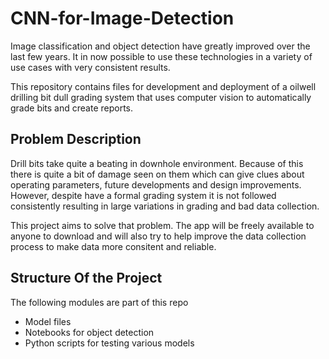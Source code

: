 # CNN-for-Image-Detection

Image classification and object detection have greatly improved over the last few years. It in now possible to use these technologies in a variety of use cases with very consistent results.

This repository contains files for development and deployment of a oilwell drilling bit dull grading system that uses computer vision to automatically grade bits and create reports.

## Problem Description
Drill bits take quite a beating in downhole environment. Because of this there is quite a bit of damage seen on them which can give clues about operating parameters, future developments and design improvements. However, despite have a formal grading system it is not followed consistently resulting in large variations in grading and bad data collection.

This project aims to solve that problem. The app will be freely available to anyone to download and will also try to help improve the data collection process to make data more consitent and reliable.

## Structure  Of the Project
The following modules are part of this repo
* Model files
* Notebooks for object detection
* Python scripts for testing various models
